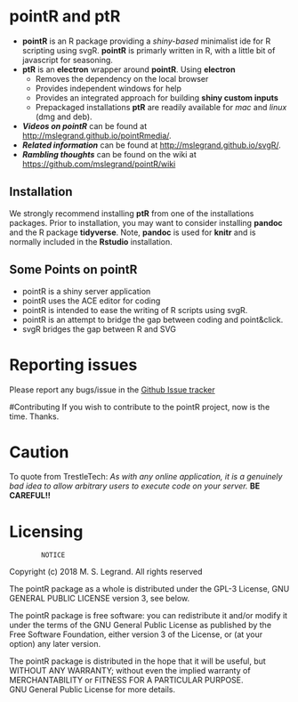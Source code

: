 # pointR and ptR

- **pointR** is an R package providing a *shiny-based* minimalist ide for R scripting using svgR. **pointR** is primarly written in R, with a little bit of javascript for seasoning.
- **ptR** is an **electron** wrapper around **pointR**. Using **electron** 
	- Removes the dependency on the local browser
	- Provides independent windows for help
	- Provides an integrated approach for building **shiny custom inputs**
	- Prepackaged installations **ptR** are readily available for *mac* and *linux* (dmg and deb).
- ***Videos on pointR*** can be found at http://mslegrand.github.io/pointRmedia/.
- ***Related information*** can be found at http://mslegrand.github.io/svgR/.
- ***Rambling thoughts*** can be found on the wiki at https://github.com/mslegrand/pointR/wiki

## Installation 

We strongly recommend installing **ptR** from one of the installations packages. Prior to installation, you may want to 
consider installing **pandoc** and the R package **tidyverse**. Note, **pandoc** is used for **knitr** and is normally included in the **Rstudio** installation. 

## Some Points on pointR
-  pointR is a shiny server application
-  pointR uses the ACE editor for coding
-  pointR is intended to ease the writing of R scripts using svgR.
-  pointR is an attempt to bridge the gap between coding and point&click.
-  svgR bridges the gap between R and SVG


# Reporting issues
Please report any bugs/issue in the 
[Github Issue tracker](https://github.com/mslegrand/pointR)

#Contributing
If you wish to contribute to the pointR project, now is the time. Thanks.

# Caution
To quote from TrestleTech: *As with any online application, it is a genuinely bad idea to allow arbitrary users to execute code on your server.* **BE CAREFUL!!**

# Licensing

			NOTICE

Copyright (c) 2018 M. S. Legrand. All rights reserved

The pointR package as a whole is distributed under the GPL-3 License,
GNU GENERAL PUBLIC LICENSE version 3, see below.

The pointR package is free software: you can redistribute it and/or modify
it under the terms of the GNU General Public License as published by
the Free Software Foundation, either version 3 of the License, or
(at your option) any later version.

The pointR package is distributed in the hope that it will be useful,
but WITHOUT ANY WARRANTY; without even the implied warranty of
MERCHANTABILITY or FITNESS FOR A PARTICULAR PURPOSE.  
GNU General Public License for more details.

                   
